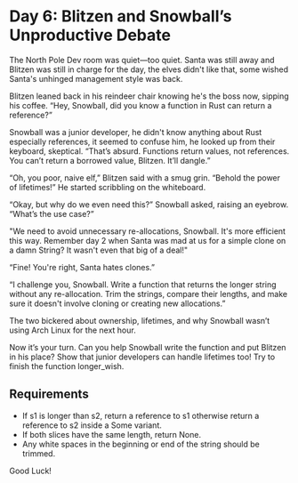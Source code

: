 # Day 6: Blitzen and Snowball’s Unproductive Debate

The North Pole Dev room was quiet—too quiet. Santa was still away and Blitzen was still in charge for the day, the elves didn't like that, some wished Santa's unhinged management style was back.

Blitzen leaned back in his reindeer chair knowing he's the boss now, sipping his coffee. “Hey, Snowball, did you know a function in Rust can return a reference?”

Snowball was a junior developer, he didn't know anything about Rust especially references, it seemed to confuse him, he looked up from their keyboard, skeptical. “That’s absurd. Functions return values, not references. You can’t return a borrowed value, Blitzen. It’ll dangle.”

“Oh, you poor, naive elf,” Blitzen said with a smug grin. “Behold the power of lifetimes!” He started scribbling on the whiteboard.

“Okay, but why do we even need this?” Snowball asked, raising an eyebrow. “What’s the use case?”

"We need to avoid unnecessary re-allocations, Snowball. It's more efficient this way. Remember day 2 when Santa was mad at us for a simple clone on a damn String? It wasn't even that big of a deal!"

“Fine! You're right, Santa hates clones.”

“I challenge you, Snowball. Write a function that returns the longer string without any re-allocation. Trim the strings, compare their lengths, and make sure it doesn't involve cloning or creating new allocations.”

The two bickered about ownership, lifetimes, and why Snowball wasn’t using Arch Linux for the next hour.

Now it’s your turn. Can you help Snowball write the function and put Blitzen in his place? Show that junior developers can handle lifetimes too! Try to finish the function longer_wish.

## Requirements

- If s1 is longer than s2, return a reference to s1 otherwise return a reference to s2 inside a Some variant.
- If both slices have the same length, return None.
- Any white spaces in the beginning or end of the string should be trimmed.

Good Luck!
